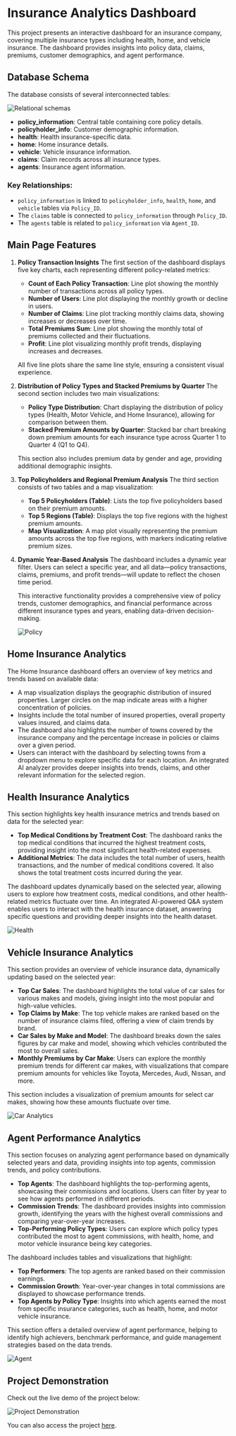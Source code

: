 # Insurance Analytics Dashboard

This project presents an interactive dashboard for an insurance company, covering multiple insurance types including health, home, and vehicle insurance. The dashboard provides insights into policy data, claims, premiums, customer demographics, and agent performance.

## Database Schema

The database consists of several interconnected tables:

![Relational schemas](static/images/relations.png)

- **policy_information**: Central table containing core policy details.
- **policyholder_info**: Customer demographic information.
- **health**: Health insurance-specific data.
- **home**: Home insurance details.
- **vehicle**: Vehicle insurance information.
- **claims**: Claim records across all insurance types.
- **agents**: Insurance agent information.

### Key Relationships:

- `policy_information` is linked to `policyholder_info`, `health`, `home`, and `vehicle` tables via `Policy_ID`.
- The `claims` table is connected to `policy_information` through `Policy_ID`.
- The `agents` table is related to `policy_information` via `Agent_ID`.

## Main Page Features

1. **Policy Transaction Insights**
   The first section of the dashboard displays five key charts, each representing different policy-related metrics:
   - **Count of Each Policy Transaction**: Line plot showing the monthly number of transactions across all policy types.
   - **Number of Users**: Line plot displaying the monthly growth or decline in users.
   - **Number of Claims**: Line plot tracking monthly claims data, showing increases or decreases over time.
   - **Total Premiums Sum**: Line plot showing the monthly total of premiums collected and their fluctuations.
   - **Profit**: Line plot visualizing monthly profit trends, displaying increases and decreases.

   All five line plots share the same line style, ensuring a consistent visual experience.

2. **Distribution of Policy Types and Stacked Premiums by Quarter**
   The second section includes two main visualizations:
   - **Policy Type Distribution**: Chart displaying the distribution of policy types (Health, Motor Vehicle, and Home Insurance), allowing for comparison between them.
   - **Stacked Premium Amounts by Quarter**: Stacked bar chart breaking down premium amounts for each insurance type across Quarter 1 to Quarter 4 (Q1 to Q4).

   This section also includes premium data by gender and age, providing additional demographic insights.

3. **Top Policyholders and Regional Premium Analysis**
   The third section consists of two tables and a map visualization:
   - **Top 5 Policyholders (Table)**: Lists the top five policyholders based on their premium amounts.
   - **Top 5 Regions (Table)**: Displays the top five regions with the highest premium amounts.
   - **Map Visualization**: A map plot visually representing the premium amounts across the top five regions, with markers indicating relative premium sizes.

4. **Dynamic Year-Based Analysis**
   The dashboard includes a dynamic year filter. Users can select a specific year, and all data—policy transactions, claims, premiums, and profit trends—will update to reflect the chosen time period.

   This interactive functionality provides a comprehensive view of policy trends, customer demographics, and financial performance across different insurance types and years, enabling data-driven decision-making.

   ![Policy](static/images/main.png)

## Home Insurance Analytics

The Home Insurance dashboard offers an overview of key metrics and trends based on available data:

- A map visualization displays the geographic distribution of insured properties. Larger circles on the map indicate areas with a higher concentration of policies.
- Insights include the total number of insured properties, overall property values insured, and claims data.
- The dashboard also highlights the number of towns covered by the insurance company and the percentage increase in policies or claims over a given period.
- Users can interact with the dashboard by selecting towns from a dropdown menu to explore specific data for each location. An integrated AI analyzer provides deeper insights into trends, claims, and other relevant information for the selected region.

## Health Insurance Analytics

This section highlights key health insurance metrics and trends based on data for the selected year:

- **Top Medical Conditions by Treatment Cost**: The dashboard ranks the top medical conditions that incurred the highest treatment costs, providing insight into the most significant health-related expenses.
- **Additional Metrics**: The data includes the total number of users, health transactions, and the number of medical conditions covered. It also shows the total treatment costs incurred during the year.

The dashboard updates dynamically based on the selected year, allowing users to explore how treatment costs, medical conditions, and other health-related metrics fluctuate over time. An integrated AI-powered Q&A system enables users to interact with the health insurance dataset, answering specific questions and providing deeper insights into the health dataset.

![Health](static/images/hospital.png)

## Vehicle Insurance Analytics

This section provides an overview of vehicle insurance data, dynamically updating based on the selected year:

- **Top Car Sales**: The dashboard highlights the total value of car sales for various makes and models, giving insight into the most popular and high-value vehicles.
- **Top Claims by Make**: The top vehicle makes are ranked based on the number of insurance claims filed, offering a view of claim trends by brand.
- **Car Sales by Make and Model**: The dashboard breaks down the sales figures by car make and model, showing which vehicles contributed the most to overall sales.
- **Monthly Premiums by Car Make**: Users can explore the monthly premium trends for different car makes, with visualizations that compare premium amounts for vehicles like Toyota, Mercedes, Audi, Nissan, and more.

This section includes a visualization of premium amounts for select car makes, showing how these amounts fluctuate over time.

![Car Analytics](static/images/vehicle.png)

## Agent Performance Analytics

This section focuses on analyzing agent performance based on dynamically selected years and data, providing insights into top agents, commission trends, and policy contributions.

- **Top Agents**: The dashboard highlights the top-performing agents, showcasing their commissions and locations. Users can filter by year to see how agents performed in different periods.
- **Commission Trends**: The dashboard provides insights into commission growth, identifying the years with the highest overall commissions and comparing year-over-year increases.
- **Top-Performing Policy Types**: Users can explore which policy types contributed the most to agent commissions, with health, home, and motor vehicle insurance being key categories.

The dashboard includes tables and visualizations that highlight:
- **Top Performers**: The top agents are ranked based on their commission earnings.
- **Commission Growth**: Year-over-year changes in total commissions are displayed to showcase performance trends.
- **Top Agents by Policy Type**: Insights into which agents earned the most from specific insurance categories, such as health, home, and motor vehicle insurance.

This section offers a detailed overview of agent performance, helping to identify high achievers, benchmark performance, and guide management strategies based on the data trends.

![Agent](static/images/agents.png)

## Project Demonstration

Check out the live demo of the project below:

![Project Demonstration](static/images/trim.gif)

You can also access the project [here](https://kenyaninsurance.pythonanywhere.com/).
